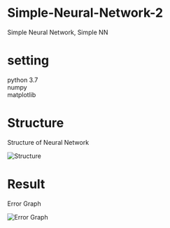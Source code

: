 # Simple-Neural-Network-2
Simple Neural Network, Simple NN

# setting
python 3.7  
numpy  
matplotlib  

# Structure
Structure of Neural Network

![Structure](https://user-images.githubusercontent.com/70457520/103469325-94b91700-4da6-11eb-836e-5a6e3ede299d.png)


# Result
Error Graph

![Error Graph ](https://user-images.githubusercontent.com/70457520/103469326-95ea4400-4da6-11eb-8caf-a1d50ddaf860.png)

